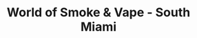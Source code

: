 ---
title: "World of Smoke & Vape - South Miami"
url: /miami/world-of-smoke-and-vape-south-miami/
shop: tobacco
---